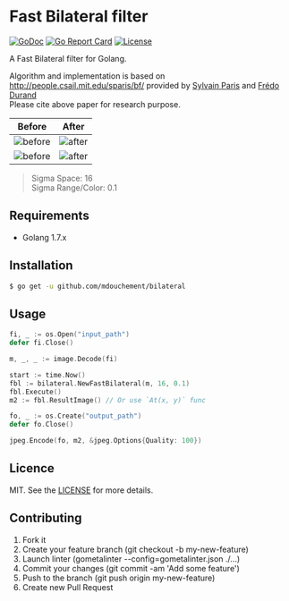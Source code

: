 # Fast Bilateral filter

[![GoDoc](https://img.shields.io/badge/godoc-reference-blue.svg)](https://godoc.org/github.com/mdouchement/bilateral)
[![Go Report Card](https://goreportcard.com/badge/github.com/mdouchement/bilateral)](https://goreportcard.com/report/github.com/mdouchement/bilateral)
[![License](https://img.shields.io/github/license/mdouchement/bilateral.svg)](http://opensource.org/licenses/MIT)

A Fast Bilateral filter for Golang.

Algorithm and implementation is based on http://people.csail.mit.edu/sparis/bf/ provided by [Sylvain Paris](https://people.csail.mit.edu/sparis/) and [Frédo Durand](http://people.csail.mit.edu/fredo/) <br>
Please cite above paper for research purpose.

| Before | After
|:--:|:--:|
| ![before](https://github.com/mdouchement/bilateral/blob/master/data/greekdome-gray.jpeg) | ![after](https://github.com/mdouchement/bilateral/blob/master/data/greekdome-gray-filtered.jpeg) |
| ![before](https://github.com/mdouchement/bilateral/blob/master/data/greekdome.jpeg) | ![after](https://github.com/mdouchement/bilateral/blob/master/data/greekdome-filtered.jpeg) |

> Sigma Space: 16 <br>
> Sigma Range/Color: 0.1

## Requirements

- Golang 1.7.x

## Installation

```bash
$ go get -u github.com/mdouchement/bilateral
```

## Usage

```go
fi, _ := os.Open("input_path")
defer fi.Close()

m, _, _ := image.Decode(fi)

start := time.Now()
fbl := bilateral.NewFastBilateral(m, 16, 0.1)
fbl.Execute()
m2 := fbl.ResultImage() // Or use `At(x, y)` func

fo, _ := os.Create("output_path")
defer fo.Close()

jpeg.Encode(fo, m2, &jpeg.Options{Quality: 100})
```

## Licence

MIT. See the [LICENSE](https://github.com/mdouchement/bilateral/blob/master/LICENSE) for more details.

## Contributing

1. Fork it
2. Create your feature branch (git checkout -b my-new-feature)
3. Launch linter (gometalinter --config=gometalinter.json ./...)
4. Commit your changes (git commit -am 'Add some feature')
5. Push to the branch (git push origin my-new-feature)
6. Create new Pull Request
